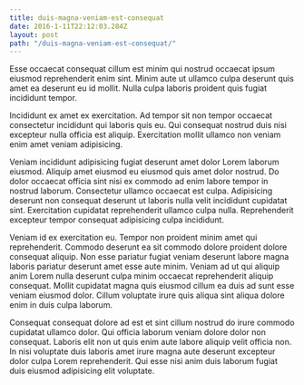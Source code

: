 ```yaml
---
title: duis-magna-veniam-est-consequat
date: 2016-1-11T22:12:03.284Z
layout: post
path: "/duis-magna-veniam-est-consequat/"
---
```


Esse occaecat consequat cillum est minim qui nostrud occaecat ipsum eiusmod reprehenderit enim sint. Minim aute ut ullamco culpa deserunt quis amet ea deserunt eu id mollit. Nulla culpa laboris proident quis fugiat incididunt tempor.

Incididunt ex amet ex exercitation. Ad tempor sit non tempor occaecat consectetur incididunt qui laboris quis eu. Qui consequat nostrud duis nisi excepteur nulla officia est aliquip. Exercitation mollit ullamco non veniam enim amet veniam adipisicing.

Veniam incididunt adipisicing fugiat deserunt amet dolor Lorem laborum eiusmod. Aliquip amet eiusmod eu eiusmod quis amet dolor nostrud. Do dolor occaecat officia sint nisi ex commodo ad enim labore tempor in nostrud laborum. Consectetur ullamco occaecat est culpa. Adipisicing deserunt non consequat deserunt ut laboris nulla velit incididunt cupidatat sint. Exercitation cupidatat reprehenderit ullamco culpa nulla. Reprehenderit excepteur tempor consequat adipisicing culpa incididunt.

Veniam id ex exercitation eu. Tempor non proident minim amet qui reprehenderit. Commodo deserunt ea sit commodo dolore proident dolore consequat aliquip. Non esse pariatur fugiat veniam deserunt labore magna laboris pariatur deserunt amet esse aute minim. Veniam ad ut qui aliquip anim Lorem nulla deserunt culpa minim occaecat reprehenderit aliquip consequat. Mollit cupidatat magna quis eiusmod cillum ea duis ad sunt esse veniam eiusmod dolor. Cillum voluptate irure quis aliqua sint aliqua dolore enim in duis culpa laborum.

Consequat consequat dolore ad est et sint cillum nostrud do irure commodo cupidatat ullamco dolor. Qui officia laborum veniam dolore dolor non consequat. Laboris elit non ut quis enim aute labore aliquip velit officia non. In nisi voluptate duis laboris amet irure magna aute deserunt excepteur dolor culpa Lorem reprehenderit. Qui esse nisi anim duis laborum fugiat duis eiusmod adipisicing elit voluptate.